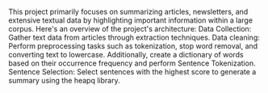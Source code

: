 This project primarily focuses on summarizing articles, newsletters, and extensive textual data by highlighting important information within a large corpus. Here's an overview of the project's architecture:
Data Collection: Gather text data from articles through extraction techniques.
Data cleaning: Perform preprocessing tasks such as tokenization, stop word removal, and converting text to lowercase. Additionally, create a dictionary of words based on their occurrence frequency and perform Sentence Tokenization.
Sentence Selection: Select sentences with the highest score to generate a summary using the heapq library.
